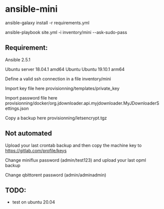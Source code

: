 # ansible-mini

ansible-galaxy install -r requirements.yml

ansible-playbook site.yml  -i inventory/mini --ask-sudo-pass

## Requirement:

Ansible 2.5.1

Ubuntu server 18.04.1 amd64
Ubuntu Ubuntu 19.10.1 arm64

Define a valid ssh connection in a file inventory/mini

Import key file here provisionning/templates/private_key

Import password file here provisionning/docker/org.jdownloader.api.myjdownloader.MyJDownloaderSettings.json

Copy a backup here provisionning/letsencrypt.tgz

## Not automated

Upload your last crontab backup and then copy the machine key to https://gitlab.com/profile/keys

Change miniflux password (admin/test123) and upload your last opml backup

Change qbittorent password (admin/adminadmin)

## TODO:

- test on ubuntu 20.04

